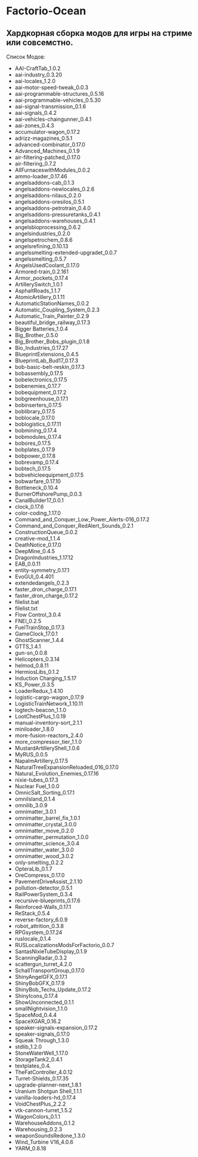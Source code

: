# Factorio-Ocean 
Хардкорная сборка модов для игры на стриме или совсемстно.
---
Список Модов:
* AAI-CraftTab_1.0.2
* aai-industry_0.3.20
* aai-locales_1.2.0
* aai-motor-speed-tweak_0.0.3
* aai-programmable-structures_0.5.16
* aai-programmable-vehicles_0.5.30
* aai-signal-transmission_0.1.6
* aai-signals_0.4.2
* aai-vehicles-chaingunner_0.4.1
* aai-zones_0.4.3
* accumulator-wagon_0.17.2
* adrizz-magazines_0.5.1
* advanced-combinator_0.17.0
* Advanced_Machines_0.1.9
* air-filtering-patched_0.17.0
* air-filtering_0.7.2
* AllFurnaceswithModules_0.0.2
* ammo-loader_0.17.46
* angelsaddons-cab_0.1.3
* angelsaddons-newlocales_0.2.6
* angelsaddons-nilaus_0.2.0
* angelsaddons-oresilos_0.5.1
* angelsaddons-petrotrain_0.4.0
* angelsaddons-pressuretanks_0.4.1
* angelsaddons-warehouses_0.4.1
* angelsbioprocessing_0.6.2
* angelsindustries_0.2.0
* angelspetrochem_0.8.6
* angelsrefining_0.10.13
* angelssmelting-extended-upgradet_0.0.7
* angelssmelting_0.5.7
* AngelsUsedCoolant_0.17.0
* Armored-train_0.2.161
* Armor_pockets_0.17.4
* ArtillerySwitch_1.0.1
* AsphaltRoads_1.1.7
* AtomicArtillery_0.1.11
* AutomaticStationNames_0.0.2
* Automatic_Coupling_System_0.2.3
* Automatic_Train_Painter_0.2.9
* beautiful_bridge_railway_0.17.3
* Bigger Batteries_1.0.4
* Big_Brother_0.5.0
* Big_Brother_Bobs_plugin_0.1.8
* Bio_Industries_0.17.27
* BlueprintExtensions_0.4.5
* BlueprintLab_Bud17_0.17.3
* bob-basic-belt-reskin_0.17.3
* bobassembly_0.17.5
* bobelectronics_0.17.5
* bobenemies_0.17.7
* bobequipment_0.17.2
* bobgreenhouse_0.17.1
* bobinserters_0.17.5
* boblibrary_0.17.5
* boblocale_0.17.0
* boblogistics_0.17.11
* bobmining_0.17.4
* bobmodules_0.17.4
* bobores_0.17.5
* bobplates_0.17.9
* bobpower_0.17.8
* bobrevamp_0.17.4
* bobtech_0.17.5
* bobvehicleequipment_0.17.5
* bobwarfare_0.17.10
* Bottleneck_0.10.4
* BurnerOffshorePump_0.0.3
* CanalBuilder17_0.0.1
* clock_0.17.6
* color-coding_1.17.0
* Command_and_Conquer_Low_Power_Alerts-016_0.17.2
* Command_and_Conquer_RedAlert_Sounds_0.2.1
* ConstructionQueue_0.0.2
* creative-mod_1.1.4
* DeathNotice_0.17.0
* DeepMine_0.4.5
* DragonIndustries_1.17.12
* EAB_0.0.11
* entity-symmetry_0.17.1
* EvoGUI_0.4.401
* extendedangels_0.2.3
* faster_dron_charge_0.17.1
* faster_dron_charge_0.17.2
* filelist.bat
* filelist.txt
* Flow Control_3.0.4
* FNEI_0.2.5
* FuelTrainStop_0.17.3
* GameClock_17.0.1
* GhostScanner_1.4.4
* GTTS_1.4.1
* gun-sn_0.0.8
* Helicopters_0.3.14
* helmod_0.8.11
* HermiosLibs_0.1.2
* Induction Charging_1.5.17
* KS_Power_0.3.5
* LoaderRedux_1.4.10
* logistic-cargo-wagon_0.17.9
* LogisticTrainNetwork_1.10.11
* logtech-beacon_1.1.0
* LootChestPlus_1.0.19
* manual-inventory-sort_2.1.1
* miniloader_1.8.0
* more-fusion-reactors_2.4.0
* more_compressor_tier_1.1.0
* MustardArtilleryShell_1.0.6
* MyRUS_0.0.5
* NapalmArtillery_0.17.5
* NaturalTreeExpansionReloaded_016_0.17.0
* Natural_Evolution_Enemies_0.17.16
* nixie-tubes_0.17.3
* Nuclear Fuel_1.0.0
* OmnicSalt_Sorting_0.17.1
* omniIsland_0.1.4
* omnilib_3.0.9
* omnimatter_3.0.1
* omnimatter_barrel_fix_1.0.1
* omnimatter_crystal_3.0.0
* omnimatter_move_0.2.0
* omnimatter_permutation_1.0.0
* omnimatter_science_3.0.4
* omnimatter_water_3.0.0
* omnimatter_wood_3.0.2
* only-smelting_0.2.2
* OpteraLib_0.1.7
* OreCompress_0.17.0
* PavementDriveAssist_2.1.10
* pollution-detector_0.5.1
* RailPowerSystem_0.3.4
* recursive-blueprints_0.17.6
* Reinforced-Walls_0.17.1
* ReStack_0.5.4
* reverse-factory_6.0.9
* robot_attrition_0.3.8
* RPGsystem_0.17.24
* ruslocale_0.1.4
* RUSLocalizationsModsForFactorio_0.0.7
* SantasNixieTubeDisplay_0.1.9
* ScanningRadar_0.3.2
* scattergun_turret_4.2.0
* SchallTransportGroup_0.17.0
* ShinyAngelGFX_0.17.1
* ShinyBobGFX_0.17.9
* ShinyBob_Techs_Update_0.17.2
* ShinyIcons_0.17.4
* ShowUnconnected_0.1.1
* smallNightvision_1.1.0
* SpaceMod_0.4.4
* SpaceXGAR_0.16.2
* speaker-signals-expansion_0.17.2
* speaker-signals_0.17.0
* Squeak Through_1.3.0
* stdlib_1.2.0
* StoneWaterWell_1.17.0
* StorageTank2_0.4.1
* textplates_0.4.
* TheFatController_4.0.12
* Turret-Shields_0.17.35
* upgrade-planner-next_1.8.1
* Uranium Shotgun Shell_1.1.1
* vanilla-loaders-hd_0.17.4
* VoidChestPlus_2.2.2
* vtk-cannon-turret_1.5.2
* WagonColors_0.1.1
* WarehouseAddons_0.1.2
* Warehousing_0.2.3
* weaponSoundsRedone_1.3.0
* Wind_Turbine V16_4.0.6
* YARM_0.8.18
